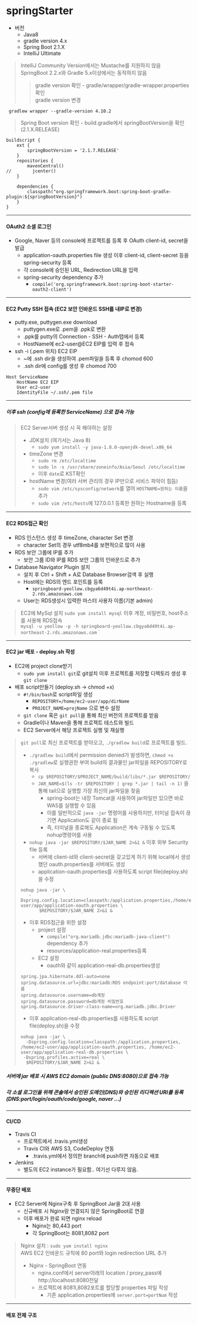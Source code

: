 # springStarter

* 버전
  * Java8 
  * gradle version 4.x 
  * Spring Boot 2.1.X 
  * IntelliJ Ultimate

> IntelliJ Community Version에서는 Mustache를 지원하지 않음 \
> SpringBoot 2.2.x와 Gradle 5.x이상에서는 동작하지 않음
> > gradle version 확인 - gradle/wrapper/gradle-wrapper.properties 확인 \
> > gradle version 변경
```
 gradlew wrapper --gradle-version 4.10.2
``` 

> Spring Boot version 확인 - build.gradle에서 springBootVersion을 확인 (2.1.X.RELEASE)
```
buildscript {
    ext {
        springBootVersion = '2.1.7.RELEASE'
    }
    repositories {
        mavenCentral()
//        jcenter()
    }

    dependencies {
        classpath("org.springframework.boot:spring-boot-gradle-plugin:${springBootVersion}")
    }
}
```
<hr>

#### OAuth2 소셜 로그인
* Google, Naver 등의 console에 프로젝트를 등록 후 OAuth client-id, secret을 발급
    *   application-oauth.properties file 생성 이후 client-id, client-secret 등을 spring-security 등록
    *   각 console에 승인된 URL, Redirection URL을 입력
    *   spring-security dependency 추가
        *   `compile('org.springframework.boot:spring-boot-starter-oauth2-client')`
    
<hr>

#### EC2 Putty SSH 접속 (EC2 보안 인바운드 SSH를 내IP로 변경)
* putty.exe, puttygen.exe download
    *   puttygen.exe로 .pem을 .ppk로 변환
    *   .ppk를 putty의 Connection - SSH - Auth탭에서 등록
    *   HostName에 ec2-user@EC2 EIP를 입력 후 접속
* ssh -i (.pem 위치) EC2 EIP
    *   ~에 .ssh dir을 생성하여 .pem파일을 등록 후 chomod 600
    *   .ssh dir에 config를 생성 후 chomod 700
    
```
Host ServiceName
    HostName EC2 EIP
    User ec2-user
    IdentityFile ~/.ssh/.pem file
```
<hr>

##### 이후 ssh (config에 등록한 ServiceName) 으로 접속 가능
>   EC2 Server서버 생성 시 꼭 해야하는 설정
> * JDK설치 (여기서는 Java 8)
>   *  `sudo yum install -y java-1.8.0-openjdk-devel.x86_64` 
> * timeZone 변경
>   *  `sudo rm /etc/localtime`
>   *  `sudo ln -s /usr/share/zoneinfo/Asia/Seoul /etc/localtime`
>   * 이후 `date`로 KST확인 
> * hostName 변경(여러 서버 관리의 경우 IP만으로 서비스 파악이 힘듬)
>   * `sudo vim /etc/sysconfig/network`를 열어 `HOSTNAME=원하는 이름`을 추가
>   * `sudo vim /etc/hosts`에 127.0.0.1  등록한 원하는 Hostname을 등록

<hr>

#### EC2 RDS접근 확인
*   RDS 인스턴스 생성 후 timeZone, character Set 변경
    *  character Set의 경우 utf8mb4를 보편적으로 많이 사용
*   RDS 보안 그룹에 IP를 추가
    *   보안 그룹 ID와 IP를 RDS 보안 그룹의 인바운드로 추가
*   Database Navigator Plugin 설치
    *   설치 후 Ctrl + Shift + A로 Database Browser검색 후 실행
    *   Host에는 RDS의 엔드 포인트를 등록
        *   `springboard-yeollow.cbgya6d49t4i.ap-northeast-2.rds.amazonaws.com`
    *   User는 RDS생성시 입력한 마스터 사용자 이름(기본 admin)
>   EC2에 MySql 설치 `sudo yum install mysql`
>   이후 계정, 비밀번호, host주소를 사용해 RDS접속  \
>   `mysql -u yeollow -p -h springboard-yeollow.cbgya6d49t4i.ap-northeast-2.rds.amazonaws.com`
`
<hr>

#### EC2 jar 배포 - deploy.sh 작성
*   EC2에 project clone받기
    *   `sudo yum install git`로 git설치 이후 프로젝트를 저장할 디렉토리 생성 후 `git clone`
*   배포 script만들기 (deploy.sh -> chmod +x)
    *   `#!/bin/bash`로 script파일 생성
        *   `REPOSITORY=/home/ec2-user/app/dirName`
        *   `PROJECT_NAME=projName` 으로 변수 설정
    *   `git clone` 혹은 `git pull`을 통해 최신 버전의 프로젝트를 받음
    *   Gradle이나 Maven을 통해 프로젝트 테스트와 빌드
    *   EC2 Server에서 해당 프로젝트 실행 및 재실행
>   `git pull`로 최신 프로젝트를 받아오고, `./gradlew build`로 프로젝트를 빌드.
>   *   `./gradlew build`에서 permission denied가 발생하면, `chmod +x ./gradlew`로 실행권한 부여
>      build의 결과물인 jar파일을 REPOSITORY로 복사 
>       *   `cp $REPOSITORY/$PROJECT_NAME/build/libs/*.jar $REPOSITORY/` 
>       *   `JAR_NAME=$(ls -tr $REPOSITORY | grep *.jar | tail -n 1)` 을 통해 tail으로 실행할 가장 최신의 jar파일을 찾음 
>            *   spring-boot는 내장 Tomcat을 사용하여 jar파일만 있으면 바로 WAS를 실행할 수 있음 
>            *   이를 일반적으로 `java -jar` 명령어를 사용하지만, 터미널 접속이 끊기면 Application도 같이 종료 됨 
>            * 즉, 터미널을 종료해도 Application은 계속 구동될 수 있도록 nohup명령어를 사용 
>   *   `nohup java -jar $REPOSITORY/$JAR_NAME 2>&1 &` 이후 외부 Security file 등록
>       *   서버에 client-id와 client-secret을 갖고있게 하기 위해 local에서 생성했던 oauth.properties를 서버에도 생성
>       *   application-oauth.properties를 사용하도록 script file(deploy.sh)을 수정
>```
>nohup java -jar \
>    -Dspring.config.location=classpath:/application.properties,/home/ec2-user/app/application-oauth.properties \ 
>        $REPOSITORY/$JAR_NAME 2>&1 &
>``` 
>   *   이후 RDS접근을 위한 설정
>       *   project 설정 
>           *   `compile("org.mariadb.jdbc:mariadb-java-client")` dependency 추가
>           *   resources/application-real.properties등록
>       *   EC2 설정
>           *   oauth와 같이 application-real-db.properties생성
>```           
>spring.jpa.hibernate.ddl-auto=none
>spring.datasource.url=jdbc:mariadb:RDS endpoint:port/database 이름
>spring.datasource.username=db계정
>spring.datasource.password=db게정 비밀번호
>spring.datasource.driver-class-name=org.mariadb.jdbc.Driver
> ```
>   * 이후 application-real-db.properties를 사용하도록 script file(deploy.sh)을 수정
>```
>nohup java -jar \
>   -Dspring.config.location=classpath:/application.properties, /home/ec2-user/app/application-oauth.properties, /home/ec2-user/app/application-real-db.properties \
>  -Dspring.profiles.active=real \
>   $REPOSITORY/$JAR_NAME 2>&1 &
>```

##### 서버에 jar 배포 시 AWS EC2 domain (public DNS:8080)으로 접속 가능
##### 각 소셜 로그인을 위해 콘솔에서 승인된 도메인(DNS)와 승인된 리디렉션 URI를 등록(DNS:port/login/oauth/code/google, naver ...)

<hr>

#### CI/CD
*   Travis CI
    *   프로젝트에서 .travis.yml생성
    *   Travis CI와 AWS S3, CodeDeploy 연동
        *   .travis.yml에서 정의한 branch에 push하면 자동으로 배포
*   Jenkins
    *   별도의 EC2 instance가 필요함.. 여기선 다루지 않음.
    
<hr>
    
#### 무중단 배포
*   EC2 Server에 Nginx구축 후 SpringBoot Jar을 2대 사용
    *   신규배포 시 Nginx랑 연결되지 않은 SpringBoot로 연결
    *   이후 배포가 완료 되면 nginx reload
        *   Nginx는 80,443 port
        *   각 SpringBoot는 8081,8082 port
>   Nginx 설치 : `sudo yum install nginx` \
>   AWS EC2 인바운드 규칙에 80 port와 login redirection URL 추가 
>   *   Nginx - SpringBoot 연동
>       *   nginx.conf에서 server아래의 location / proxy_pass에 http://localhost:8080전달
>       *   프로젝트에 8081l,8082포트를 할당할 properties 파일 작성
>           *   기존 application.properties에 `server.port=portNum` 작성

<hr>

#### 배포 전체 구조
